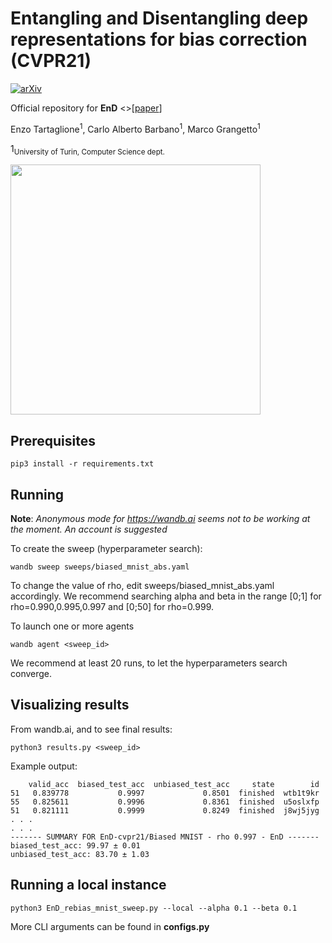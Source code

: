 # Entangling and Disentangling deep representations for bias correction (CVPR21)

[![arXiv](https://img.shields.io/badge/arXiv-1234.56789-b31b1b.svg)](https://arxiv.org/abs/2103.02023)

Official repository for **EnD** <>[[paper](https://arxiv.org/abs/2103.02023)]

Enzo Tartaglione<sup>1</sup>, Carlo Alberto Barbano<sup>1</sup>, Marco Grangetto<sup>1</sup>

1<sub>University of Turin, Computer Science dept.</sub>

<img src="assets/animation.gif" align="center" width=400 height=400/>

## Prerequisites

```
pip3 install -r requirements.txt
```

## Running

**Note**: *Anonymous mode for https://wandb.ai seems not to be working at the moment. An account is suggested*

To create the sweep (hyperparameter search):

```
wandb sweep sweeps/biased_mnist_abs.yaml
```

To change the value of rho, edit sweeps/biased_mnist_abs.yaml accordingly.
We recommend searching alpha and beta in the range [0;1] for rho=0.990,0.995,0.997 and
[0;50] for rho=0.999.

To launch one or more agents

```
wandb agent <sweep_id>
```

We recommend at least 20 runs, to let the hyperparameters search converge.

## Visualizing results

From wandb.ai, and to see final results:

```
python3 results.py <sweep_id>
```

Example output:

```
    valid_acc  biased_test_acc  unbiased_test_acc     state        id
51   0.839778           0.9997             0.8501  finished  wtb1t9kr
55   0.825611           0.9996             0.8361  finished  u5oslxfp
51   0.821111           0.9999             0.8249  finished  j8wj5jyg
. . .
. . .
------- SUMMARY FOR EnD-cvpr21/Biased MNIST - rho 0.997 - EnD -------
biased_test_acc: 99.97 ± 0.01
unbiased_test_acc: 83.70 ± 1.03

```

## Running a local instance

```
python3 EnD_rebias_mnist_sweep.py --local --alpha 0.1 --beta 0.1
```

More CLI arguments can be found in **configs.py**
